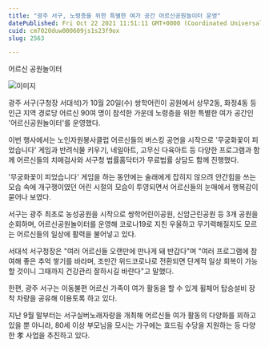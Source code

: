 ```yaml
---
title: "광주 서구, 노령층을 위한 특별한 여가 공간 어르신공원놀이터 운영"
datePublished: Fri Oct 22 2021 11:51:11 GMT+0000 (Coordinated Universal Time)
cuid: cm7020duw000609js1s23f9ox
slug: 2563

---
```



어르신 공원놀이터

![이미지](https://cdn.hashnode.com/res/hashnode/image/upload/v1739252462459/4ad3c258-3697-49e4-a59f-e5a85d056dc1.jpeg)

광주 서구(구청장 서대석)가 10월 20일(수) 쌍학어린이 공원에서 상무2동, 화정4동 등 인근 지역 경로당 어르신 90여 명이 참석한 가운데 노령층을 위한 특별한 여가 공간인 '어르신공원놀이터'를 운영했다.

이번 행사에서는 노인자원봉사클럽 어르신들의 버스킹 공연을 시작으로 '무궁화꽃이 피었습니다' 게임과 반려식물 키우기, 네일아트, 고무신 다육아트 등 다양한 프로그램과 함께 어르신들의 치매검사와 서구청 법률홈닥터가 무료법률 상담도 함께 진행했다.

'무궁화꽃이 피었습니다' 게임을 하는 동안에는 술래에게 잡히지 않으려 안간힘을 쓰는 모습 속에 개구쟁이였던 어린 시절의 모습이 투영되면서 어르신들의 눈매에서 행복감이 묻어나 보였다.

서구는 광주 최초로 농성공원을 시작으로 쌍학어린이공원, 신암근린공원 등 3개 공원을 순회하며, 어르신공원놀이터를 운영해 코로나19로 지친 우울하고 무기력해질지도 모르는 어르신들의 일상에 활력을 불어넣고 있다.

서대석 서구청장은 "여러 어르신들 오랜만에 만나게 돼 반갑다"며 "여러 프로그램에 참여해 좋은 추억 쌓기를 바라며, 조만간 위드코로나로 전환되면 단계적 일상 회복이 가능할 것이니 그때까지 건강관리 잘하시길 바란다"고 말했다.

한편, 광주 서구는 이동불편 어르신 가족이 여가 활동을 할 수 있게 휠체어 탑승설비 장착 차량을 공유해 이용토록 하고 있다.

지난 9월 말부터는 서구실버노래자랑을 개최해 어르신들 여가 활동의 다양화를 꾀하고 있을 뿐 아니라, 80세 이상 부모님을 모시는 가구에는 효드림 수당을 지원하는 등 다양한 孝 사업을 추진하고 있다.